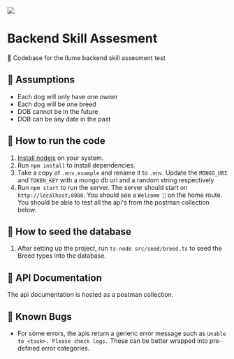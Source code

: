 ![](https://media-exp1.licdn.com/dms/image/C560BAQELEUuyn6i3FQ/company-logo_200_200/0/1622682048053?e=2147483647&v=beta&t=FXjzqnbrfme94w4etc6owZaTJibT_9d94p98uispw8s)

# Backend Skill Assesment

👋 Codebase for the Ilume backend skill assesment test

## 🧐 Assumptions
- Each dog will only have one owner
- Each dog will be one breed
- DOB cannot be in the future
- DOB can be any date in the past

## 🌈 How to run the code

1. [Install nodejs](https://nodejs.org/en/download/) on your system.
2. Run `npm install` to install dependencies.
3. Take a copy of `.env.example` and rename it to `.env`. Update the `MONGO_URI` and `TOKEN_KEY` with a mongo db uri and a random string respectively.
4. Run `npm start` to run the server. The server should start on `http://localhost;8080`. You should see a `Welcome 🙌` on the home route. You should be able to test all the api's from the postman collection below.

## 💽 How to seed the database
1. After setting up the project, run `ts-node src/seed/breed.ts` to seed the Breed types into the database.

## 🚀 API Documentation

The api documentation is hosted as a postman collection.


## 🐛 Known Bugs
- For some errors, the apis return a generic error message such as `Unable to <task>. Please check logs.` These can be better wrapped into pre-defined error categories.